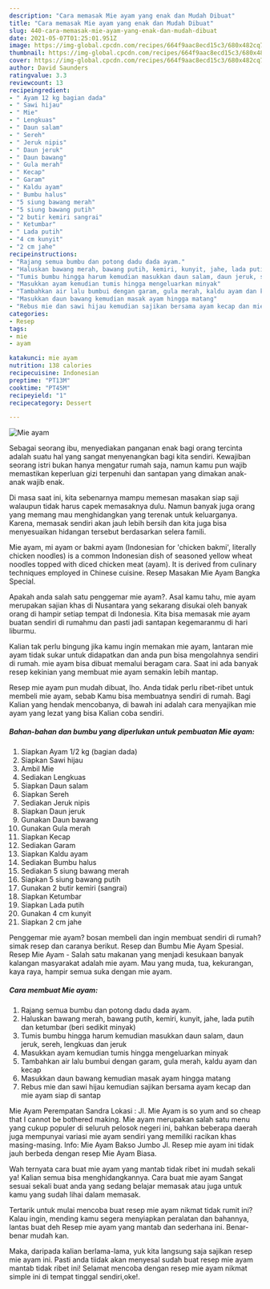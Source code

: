 ```yaml
---
description: "Cara memasak Mie ayam yang enak dan Mudah Dibuat"
title: "Cara memasak Mie ayam yang enak dan Mudah Dibuat"
slug: 440-cara-memasak-mie-ayam-yang-enak-dan-mudah-dibuat
date: 2021-05-07T01:25:01.951Z
image: https://img-global.cpcdn.com/recipes/664f9aac8ecd15c3/680x482cq70/mie-ayam-foto-resep-utama.jpg
thumbnail: https://img-global.cpcdn.com/recipes/664f9aac8ecd15c3/680x482cq70/mie-ayam-foto-resep-utama.jpg
cover: https://img-global.cpcdn.com/recipes/664f9aac8ecd15c3/680x482cq70/mie-ayam-foto-resep-utama.jpg
author: David Saunders
ratingvalue: 3.3
reviewcount: 13
recipeingredient:
- " Ayam 12 kg bagian dada"
- " Sawi hijau"
- " Mie"
- " Lengkuas"
- " Daun salam"
- " Sereh"
- " Jeruk nipis"
- " Daun jeruk"
- " Daun bawang"
- " Gula merah"
- " Kecap"
- " Garam"
- " Kaldu ayam"
- " Bumbu halus"
- "5 siung bawang merah"
- "5 siung bawang putih"
- "2 butir kemiri sangrai"
- " Ketumbar"
- " Lada putih"
- "4 cm kunyit"
- "2 cm jahe"
recipeinstructions:
- "Rajang semua bumbu dan potong dadu dada ayam."
- "Haluskan bawang merah, bawang putih, kemiri, kunyit, jahe, lada putih dan ketumbar (beri sedikit minyak)"
- "Tumis bumbu hingga harum kemudian masukkan daun salam, daun jeruk, sereh, lengkuas dan jeruk"
- "Masukkan ayam kemudian tumis hingga mengeluarkan minyak"
- "Tambahkan air lalu bumbui dengan garam, gula merah, kaldu ayam dan kecap"
- "Masukkan daun bawang kemudian masak ayam hingga matang"
- "Rebus mie dan sawi hijau kemudian sajikan bersama ayam kecap dan mie ayam siap di santap"
categories:
- Resep
tags:
- mie
- ayam

katakunci: mie ayam 
nutrition: 138 calories
recipecuisine: Indonesian
preptime: "PT13M"
cooktime: "PT45M"
recipeyield: "1"
recipecategory: Dessert

---
```



![Mie ayam](https://img-global.cpcdn.com/recipes/664f9aac8ecd15c3/680x482cq70/mie-ayam-foto-resep-utama.jpg)

Sebagai seorang ibu, menyediakan panganan enak bagi orang tercinta adalah suatu hal yang sangat menyenangkan bagi kita sendiri. Kewajiban seorang istri bukan hanya mengatur rumah saja, namun kamu pun wajib memastikan keperluan gizi terpenuhi dan santapan yang dimakan anak-anak wajib enak.

Di masa  saat ini, kita sebenarnya mampu memesan masakan siap saji walaupun tidak harus capek memasaknya dulu. Namun banyak juga orang yang memang mau menghidangkan yang terenak untuk keluarganya. Karena, memasak sendiri akan jauh lebih bersih dan kita juga bisa menyesuaikan hidangan tersebut berdasarkan selera famili. 

Mie ayam, mi ayam or bakmi ayam (Indonesian for &#39;chicken bakmi&#39;, literally chicken noodles) is a common Indonesian dish of seasoned yellow wheat noodles topped with diced chicken meat (ayam). It is derived from culinary techniques employed in Chinese cuisine. Resep Masakan Mie Ayam Bangka Special.

Apakah anda salah satu penggemar mie ayam?. Asal kamu tahu, mie ayam merupakan sajian khas di Nusantara yang sekarang disukai oleh banyak orang di hampir setiap tempat di Indonesia. Kita bisa memasak mie ayam buatan sendiri di rumahmu dan pasti jadi santapan kegemaranmu di hari liburmu.

Kalian tak perlu bingung jika kamu ingin memakan mie ayam, lantaran mie ayam tidak sukar untuk didapatkan dan anda pun bisa mengolahnya sendiri di rumah. mie ayam bisa dibuat memalui beragam cara. Saat ini ada banyak resep kekinian yang membuat mie ayam semakin lebih mantap.

Resep mie ayam pun mudah dibuat, lho. Anda tidak perlu ribet-ribet untuk membeli mie ayam, sebab Kamu bisa membuatnya sendiri di rumah. Bagi Kalian yang hendak mencobanya, di bawah ini adalah cara menyajikan mie ayam yang lezat yang bisa Kalian coba sendiri.

<!--inarticleads1-->

##### Bahan-bahan dan bumbu yang diperlukan untuk pembuatan Mie ayam:

1. Siapkan  Ayam 1/2 kg (bagian dada)
1. Siapkan  Sawi hijau
1. Ambil  Mie
1. Sediakan  Lengkuas
1. Siapkan  Daun salam
1. Siapkan  Sereh
1. Sediakan  Jeruk nipis
1. Siapkan  Daun jeruk
1. Gunakan  Daun bawang
1. Gunakan  Gula merah
1. Siapkan  Kecap
1. Sediakan  Garam
1. Siapkan  Kaldu ayam
1. Sediakan  Bumbu halus
1. Sediakan 5 siung bawang merah
1. Siapkan 5 siung bawang putih
1. Gunakan 2 butir kemiri (sangrai)
1. Siapkan  Ketumbar
1. Siapkan  Lada putih
1. Gunakan 4 cm kunyit
1. Siapkan 2 cm jahe


Penggemar mie ayam? bosan membeli dan ingin membuat sendiri di rumah? simak resep dan caranya berikut. Resep dan Bumbu Mie Ayam Spesial. Resep Mie Ayam - Salah satu makanan yang menjadi kesukaan banyak kalangan masyarakat adalah mie ayam. Mau yang muda, tua, kekurangan, kaya raya, hampir semua suka dengan mie ayam. 

<!--inarticleads2-->

##### Cara membuat Mie ayam:

1. Rajang semua bumbu dan potong dadu dada ayam.
1. Haluskan bawang merah, bawang putih, kemiri, kunyit, jahe, lada putih dan ketumbar (beri sedikit minyak)
1. Tumis bumbu hingga harum kemudian masukkan daun salam, daun jeruk, sereh, lengkuas dan jeruk
1. Masukkan ayam kemudian tumis hingga mengeluarkan minyak
1. Tambahkan air lalu bumbui dengan garam, gula merah, kaldu ayam dan kecap
1. Masukkan daun bawang kemudian masak ayam hingga matang
1. Rebus mie dan sawi hijau kemudian sajikan bersama ayam kecap dan mie ayam siap di santap


Mie Ayam Perempatan Sandra Lokasi : Jl. Mie Ayam is so yum and so cheap that I cannot be bothered making. Mie ayam merupakan salah satu menu yang cukup populer di seluruh pelosok negeri ini, bahkan beberapa daerah juga mempunyai variasi mie ayam sendiri yang memiliki racikan khas masing-masing. Info: Mie Ayam Bakso Jumbo Jl. Resep mie ayam ini tidak jauh berbeda dengan resep Mie Ayam Biasa. 

Wah ternyata cara buat mie ayam yang mantab tidak ribet ini mudah sekali ya! Kalian semua bisa menghidangkannya. Cara buat mie ayam Sangat sesuai sekali buat anda yang sedang belajar memasak atau juga untuk kamu yang sudah lihai dalam memasak.

Tertarik untuk mulai mencoba buat resep mie ayam nikmat tidak rumit ini? Kalau ingin, mending kamu segera menyiapkan peralatan dan bahannya, lantas buat deh Resep mie ayam yang mantab dan sederhana ini. Benar-benar mudah kan. 

Maka, daripada kalian berlama-lama, yuk kita langsung saja sajikan resep mie ayam ini. Pasti anda tiidak akan menyesal sudah buat resep mie ayam mantab tidak ribet ini! Selamat mencoba dengan resep mie ayam nikmat simple ini di tempat tinggal sendiri,oke!.

